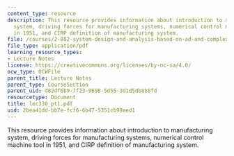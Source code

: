 ```yaml
---
content_type: resource
description: This resource provides information about introduction to manufacturing
  system, driving forces for manufacturing systems, numerical control machine tool
  in 1951, and CIRP definition of manufacturing system.
file: /courses/2-882-system-design-and-analysis-based-on-ad-and-complexity-theories-spring-2005/2bea41ddbb7efcf66b475351cb99aed1_lec330_pt1.pdf
file_type: application/pdf
learning_resource_types:
- Lecture Notes
license: https://creativecommons.org/licenses/by-nc-sa/4.0/
ocw_type: OCWFile
parent_title: Lecture Notes
parent_type: CourseSection
parent_uid: d82df6b9-7f23-9698-5d55-3d1d5db8b8fd
resourcetype: Document
title: lec330_pt1.pdf
uid: 2bea41dd-bb7e-fcf6-6b47-5351cb99aed1
---
```

This resource provides information about introduction to manufacturing system, driving forces for manufacturing systems, numerical control machine tool in 1951, and CIRP definition of manufacturing system.